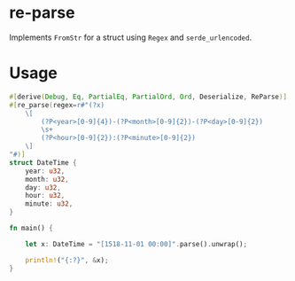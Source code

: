 # re-parse

Implements `FromStr` for a struct using `Regex` and `serde_urlencoded`.

# Usage

```rust
#[derive(Debug, Eq, PartialEq, PartialOrd, Ord, Deserialize, ReParse)]
#[re_parse(regex=r#"(?x)
    \[
        (?P<year>[0-9]{4})-(?P<month>[0-9]{2})-(?P<day>[0-9]{2})
        \s+
        (?P<hour>[0-9]{2}):(?P<minute>[0-9]{2})
    \]
"#)]
struct DateTime {
    year: u32,
    month: u32,
    day: u32,
    hour: u32,
    minute: u32,
}

fn main() {

    let x: DateTime = "[1518-11-01 00:00]".parse().unwrap();

    println!("{:?}", &x);
}
```